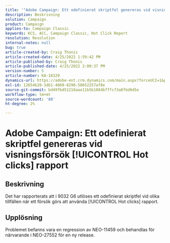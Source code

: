 ```yaml
---
title: '"Adobe Campaign: Ett odefinierat skriptfel genereras vid visningsförsök [!UICONTROL Hot clicks] rapport'
description: Beskrivning
solution: Campaign
product: Campaign
applies-to: Campaign Classic
keywords: KCS, ACC, Campaign Classic, Hot Click Report
resolution: Resolution
internal-notes: null
bug: true
article-created-by: Craig Thonis
article-created-date: 4/25/2022 1:59:42 PM
article-published-by: Craig Thonis
article-published-date: 4/25/2022 2:00:37 PM
version-number: 5
article-number: KA-16329
dynamics-url: https://adobe-ent.crm.dynamics.com/main.aspx?forceUCI=1&pagetype=entityrecord&etn=knowledgearticle&id=deb088ee-9fc4-ec11-a7b6-0022480a1ec2
exl-id: 12654b20-1db1-4860-8290-58652257af8e
source-git-commit: bd49fbd51210aae11b5b1084b7ffcf3a8fbd0d5e
workflow-type: tm+mt
source-wordcount: '80'
ht-degree: 2%

---
```


# Adobe Campaign: Ett odefinierat skriptfel genereras vid visningsförsök [!UICONTROL Hot clicks] rapport

## Beskrivning


Det har rapporterats att i 9032 G6 utlöses ett odefinierat skriptfel vid olika tillfällen när ett försök görs att använda [!UICONTROL Hot clicks] rapport.


## Upplösning


Problemet befanns vara en regression av NEO-11459 och behandlas för närvarande i NEO-27552 för en ny release.
